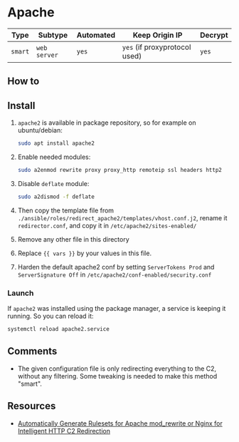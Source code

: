 # Apache

| Type    | Subtype      | Automated | Keep Origin IP                | Decrypt |
| ------- | ------------ | --------- | ----------------------------- | ------- |
| `smart` | `web server` | `yes`     | `yes` (if proxyprotocol used) | `yes`   |

## How to

## Install

1. `apache2` is available in package repository, so for example on ubuntu/debian:

    ```bash
    sudo apt install apache2
    ```

2. Enable needed modules:

    ```bash
    sudo a2enmod rewrite proxy proxy_http remoteip ssl headers http2
    ```

3. Disable `deflate` module:

    ```bash
    sudo a2dismod -f deflate
    ```

4. Then copy the template file from `./ansible/roles/redirect_apache2/templates/vhost.conf.j2`, rename it `redirector.conf`, and copy it in `/etc/apache2/sites-enabled/`
5. Remove any other file in this directory
6. Replace `{{ vars }}` by your values in this file.
7. Harden the default apache2 conf by setting `ServerTokens Prod` and `ServerSignature Off` in `/etc/apache2/conf-enabled/security.conf`

### Launch

If `apache2` was installed using the package manager, a service is keeping it running. So you can reload it:

```bash
systemctl reload apache2.service
```

## Comments

- The given configuration file is only redirecting everything to the C2, without any filtering. Some tweaking is needed to make this method "smart".

## Resources

- [Automatically Generate Rulesets for Apache mod_rewrite or Nginx for Intelligent HTTP C2 Redirection](https://github.com/threatexpress/cs2modrewrite)
